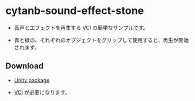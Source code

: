 # cytanb-sound-effect-stone

- 音声とエフェクトを再生する VCI の簡単なサンプルです。

- 青と緑の、それぞれのオブジェクトをグリップして使用すると、再生が開始されます。

## Download

- [Unity package](https://www.dropbox.com/s/gj7v4zwe8eorbqb/cytanb-sound-effect-stone-latest.unitypackage?dl=1)

- [VCI](https://github.com/virtual-cast/VCI) が必要になります。
